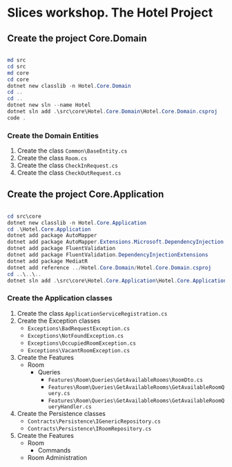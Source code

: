 # Slices workshop. The Hotel Project

## Create the project Core.Domain

```powershell

md src
cd src
md core
cd core
dotnet new classlib -n Hotel.Core.Domain
cd ..
cd ..
dotnet new sln --name Hotel
dotnet sln add .\src\core\Hotel.Core.Domain\Hotel.Core.Domain.csproj
code .
```

### Create the Domain Entities

1. Create the class `Common\BaseEntity.cs`
1. Create the class `Room.cs`
1. Create the class `CheckInRequest.cs`
1. Create the class `CheckOutRequest.cs`

## Create the project Core.Application

```powershell

cd src\core
dotnet new classlib -n Hotel.Core.Application
cd .\Hotel.Core.Application
dotnet add package AutoMapper
dotnet add package AutoMapper.Extensions.Microsoft.DependencyInjection
dotnet add package FluentValidation
dotnet add package FluentValidation.DependencyInjectionExtensions
dotnet add package MediatR
dotnet add reference ../Hotel.Core.Domain/Hotel.Core.Domain.csproj
cd ..\..\..
dotnet sln add .\src\core\Hotel.Core.Application\Hotel.Core.Application.csproj

```

### Create the Application classes

1. Create the class `ApplicationServiceRegistration.cs`
1. Create the Exception classes
   - `Exceptions\BadRequestException.cs`
   - `Exceptions\NotFoundException.cs`
   - `Exceptions\OccupiedRoomException.cs`
   - `Exceptions\VacantRoomException.cs`
1. Create the Features
   - Room
     - Queries
       - `Features\Room\Queries\GetAvailableRooms\RoomDto.cs`
       - `Features\Room\Queries\GetAvailableRooms\GetAvailableRoomQuery.cs`
       - `Features\Room\Queries\GetAvailableRooms\GetAvailableRoomQueryHandler.cs`
1. Create the Persistence classes
   - `Contracts\Persistence\IGenericRepository.cs`
   - `Contracts\Persistence\IRoomRepository.cs`
1. Create the Features
   - Room
     - Commands
   - Room Administration
